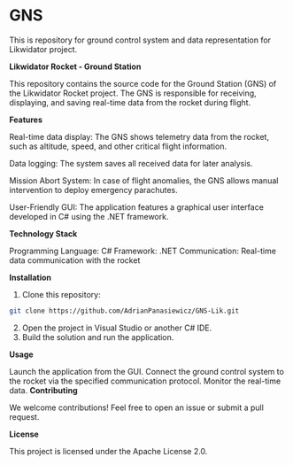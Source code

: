 # GNS
This is repository for ground control system and data representation for Likwidator project.

**Likwidator Rocket - Ground Station**

This repository contains the source code for the Ground Station (GNS) of the Likwidator Rocket project. The GNS is responsible for receiving, displaying, and saving real-time data from the rocket during flight.

**Features**

Real-time data display: The GNS shows telemetry data from the rocket, such as altitude, speed, and other critical flight information.

Data logging: The system saves all received data for later analysis.

Mission Abort System: In case of flight anomalies, the GNS allows manual intervention to deploy emergency parachutes.

User-Friendly GUI: The application features a graphical user interface developed in C# using the .NET framework.

**Technology Stack**

Programming Language: C#
Framework: .NET
Communication: Real-time data communication with the rocket

**Installation**

1. Clone this repository:

```bash
git clone https://github.com/AdrianPanasiewicz/GNS-Lik.git
```
2. Open the project in Visual Studio or another C# IDE.
3. Build the solution and run the application.

**Usage**

Launch the application from the GUI.
Connect the ground control system to the rocket via the specified communication protocol.
Monitor the real-time data.
**Contributing**

We welcome contributions! Feel free to open an issue or submit a pull request.

**License**

This project is licensed under the Apache License 2.0.
